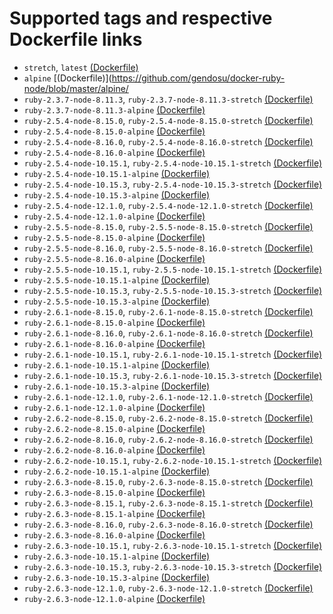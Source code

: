 # Supported tags and respective Dockerfile links

* `stretch`, `latest` [(Dockerfile)](https://github.com/gendosu/docker-ruby-node/blob/master/stretch/Dockerfile)
* `alpine` [(Dockerfile)](https://github.com/gendosu/docker-ruby-node/blob/master/alpine/
* `ruby-2.3.7-node-8.11.3`, `ruby-2.3.7-node-8.11.3-stretch` [(Dockerfile)](https://github.com/gendosu/docker-ruby-node/blob/ruby-2.3.7-node-8.11.3/stretch/Dockerfile)
* `ruby-2.3.7-node-8.11.3-alpine` [(Dockerfile)](https://github.com/gendosu/docker-ruby-node/blob/ruby-2.3.7-node-8.11.3/alpine/Dockerfile)
* `ruby-2.5.4-node-8.15.0`, `ruby-2.5.4-node-8.15.0-stretch` [(Dockerfile)](https://github.com/gendosu/docker-ruby-node/blob/ruby-2.5.4-node-8.15.0/stretch/Dockerfile)
* `ruby-2.5.4-node-8.15.0-alpine` [(Dockerfile)](https://github.com/gendosu/docker-ruby-node/blob/ruby-2.5.4-node-8.15.0/alpine/Dockerfile)
* `ruby-2.5.4-node-8.16.0`, `ruby-2.5.4-node-8.16.0-stretch` [(Dockerfile)](https://github.com/gendosu/docker-ruby-node/blob/ruby-2.5.4-node-8.16.0/stretch/Dockerfile)
* `ruby-2.5.4-node-8.16.0-alpine` [(Dockerfile)](https://github.com/gendosu/docker-ruby-node/blob/ruby-2.5.4-node-8.16.0/alpine/Dockerfile)
* `ruby-2.5.4-node-10.15.1`, `ruby-2.5.4-node-10.15.1-stretch` [(Dockerfile)](https://github.com/gendosu/docker-ruby-node/blob/ruby-2.5.4-node-10.15.1/stretch/Dockerfile)
* `ruby-2.5.4-node-10.15.1-alpine` [(Dockerfile)](https://github.com/gendosu/docker-ruby-node/blob/ruby-2.5.4-node-10.15.1/alpine/Dockerfile)
* `ruby-2.5.4-node-10.15.3`, `ruby-2.5.4-node-10.15.3-stretch` [(Dockerfile)](https://github.com/gendosu/docker-ruby-node/blob/ruby-2.5.4-node-10.15.3/stretch/Dockerfile)
* `ruby-2.5.4-node-10.15.3-alpine` [(Dockerfile)](https://github.com/gendosu/docker-ruby-node/blob/ruby-2.5.4-node-10.15.3/alpine/Dockerfile)
* `ruby-2.5.4-node-12.1.0`, `ruby-2.5.4-node-12.1.0-stretch` [(Dockerfile)](https://github.com/gendosu/docker-ruby-node/blob/ruby-2.5.4-node-12.1.0/stretch/Dockerfile)
* `ruby-2.5.4-node-12.1.0-alpine` [(Dockerfile)](https://github.com/gendosu/docker-ruby-node/blob/ruby-2.5.4-node-12.1.0/alpine/Dockerfile)
* `ruby-2.5.5-node-8.15.0`, `ruby-2.5.5-node-8.15.0-stretch` [(Dockerfile)](https://github.com/gendosu/docker-ruby-node/blob/ruby-2.5.5-node-8.15.0/stretch/Dockerfile)
* `ruby-2.5.5-node-8.15.0-alpine` [(Dockerfile)](https://github.com/gendosu/docker-ruby-node/blob/ruby-2.5.5-node-8.15.0/alpine/Dockerfile)
* `ruby-2.5.5-node-8.16.0`, `ruby-2.5.5-node-8.16.0-stretch` [(Dockerfile)](https://github.com/gendosu/docker-ruby-node/blob/ruby-2.5.5-node-8.16.0/stretch/Dockerfile)
* `ruby-2.5.5-node-8.16.0-alpine` [(Dockerfile)](https://github.com/gendosu/docker-ruby-node/blob/ruby-2.5.5-node-8.16.0/alpine/Dockerfile)
* `ruby-2.5.5-node-10.15.1`, `ruby-2.5.5-node-10.15.1-stretch` [(Dockerfile)](https://github.com/gendosu/docker-ruby-node/blob/ruby-2.5.5-node-10.15.1/stretch/Dockerfile)
* `ruby-2.5.5-node-10.15.1-alpine` [(Dockerfile)](https://github.com/gendosu/docker-ruby-node/blob/ruby-2.5.5-node-10.15.1/alpine/Dockerfile)
* `ruby-2.5.5-node-10.15.3`, `ruby-2.5.5-node-10.15.3-stretch` [(Dockerfile)](https://github.com/gendosu/docker-ruby-node/blob/ruby-2.5.5-node-10.15.3/stretch/Dockerfile)
* `ruby-2.5.5-node-10.15.3-alpine` [(Dockerfile)](https://github.com/gendosu/docker-ruby-node/blob/ruby-2.5.5-node-10.15.3/alpine/Dockerfile)
* `ruby-2.6.1-node-8.15.0`, `ruby-2.6.1-node-8.15.0-stretch` [(Dockerfile)](https://github.com/gendosu/docker-ruby-node/blob/ruby-2.6.1-node-8.15.0/stretch/Dockerfile)
* `ruby-2.6.1-node-8.15.0-alpine` [(Dockerfile)](https://github.com/gendosu/docker-ruby-node/blob/ruby-2.6.1-node-8.15.0/alpine/Dockerfile)
* `ruby-2.6.1-node-8.16.0`, `ruby-2.6.1-node-8.16.0-stretch` [(Dockerfile)](https://github.com/gendosu/docker-ruby-node/blob/ruby-2.6.1-node-8.16.0/stretch/Dockerfile)
* `ruby-2.6.1-node-8.16.0-alpine` [(Dockerfile)](https://github.com/gendosu/docker-ruby-node/blob/ruby-2.6.1-node-8.16.0/alpine/Dockerfile)
* `ruby-2.6.1-node-10.15.1`, `ruby-2.6.1-node-10.15.1-stretch` [(Dockerfile)](https://github.com/gendosu/docker-ruby-node/blob/ruby-2.6.1-node-10.15.1/stretch/Dockerfile)
* `ruby-2.6.1-node-10.15.1-alpine` [(Dockerfile)](https://github.com/gendosu/docker-ruby-node/blob/ruby-2.6.1-node-10.15.1/alpine/Dockerfile)
* `ruby-2.6.1-node-10.15.3`, `ruby-2.6.1-node-10.15.3-stretch` [(Dockerfile)](https://github.com/gendosu/docker-ruby-node/blob/ruby-2.6.1-node-10.15.3/stretch/Dockerfile)
* `ruby-2.6.1-node-10.15.3-alpine` [(Dockerfile)](https://github.com/gendosu/docker-ruby-node/blob/ruby-2.6.1-node-10.15.3/alpine/Dockerfile)
* `ruby-2.6.1-node-12.1.0`, `ruby-2.6.1-node-12.1.0-stretch` [(Dockerfile)](https://github.com/gendosu/docker-ruby-node/blob/ruby-2.6.1-node-12.1.0/stretch/Dockerfile)
* `ruby-2.6.1-node-12.1.0-alpine` [(Dockerfile)](https://github.com/gendosu/docker-ruby-node/blob/ruby-2.6.1-node-12.1.0/alpine/Dockerfile)
* `ruby-2.6.2-node-8.15.0`, `ruby-2.6.2-node-8.15.0-stretch` [(Dockerfile)](https://github.com/gendosu/docker-ruby-node/blob/ruby-2.6.2-node-8.15.0/stretch/Dockerfile)
* `ruby-2.6.2-node-8.15.0-alpine` [(Dockerfile)](https://github.com/gendosu/docker-ruby-node/blob/ruby-2.6.2-node-8.15.0/alpine/Dockerfile)
* `ruby-2.6.2-node-8.16.0`, `ruby-2.6.2-node-8.16.0-stretch` [(Dockerfile)](https://github.com/gendosu/docker-ruby-node/blob/ruby-2.6.2-node-8.16.0/stretch/Dockerfile)
* `ruby-2.6.2-node-8.16.0-alpine` [(Dockerfile)](https://github.com/gendosu/docker-ruby-node/blob/ruby-2.6.2-node-8.16.0/alpine/Dockerfile)
* `ruby-2.6.2-node-10.15.1`, `ruby-2.6.2-node-10.15.1-stretch` [(Dockerfile)](https://github.com/gendosu/docker-ruby-node/blob/ruby-2.6.2-node-10.15.1/stretch/Dockerfile)
* `ruby-2.6.2-node-10.15.1-alpine` [(Dockerfile)](https://github.com/gendosu/docker-ruby-node/blob/ruby-2.6.2-node-10.15.1/alpine/Dockerfile)
* `ruby-2.6.3-node-8.15.0`, `ruby-2.6.3-node-8.15.0-stretch` [(Dockerfile)](https://github.com/gendosu/docker-ruby-node/blob/ruby-2.6.3-node-8.15.0/stretch/Dockerfile)
* `ruby-2.6.3-node-8.15.0-alpine` [(Dockerfile)](https://github.com/gendosu/docker-ruby-node/blob/ruby-2.6.3-node-8.15.0/alpine/Dockerfile)
* `ruby-2.6.3-node-8.15.1`, `ruby-2.6.3-node-8.15.1-stretch` [(Dockerfile)](https://github.com/gendosu/docker-ruby-node/blob/ruby-2.6.3-node-8.15.1/stretch/Dockerfile)
* `ruby-2.6.3-node-8.15.1-alpine` [(Dockerfile)](https://github.com/gendosu/docker-ruby-node/blob/ruby-2.6.3-node-8.15.1/alpine/Dockerfile)
* `ruby-2.6.3-node-8.16.0`, `ruby-2.6.3-node-8.16.0-stretch` [(Dockerfile)](https://github.com/gendosu/docker-ruby-node/blob/ruby-2.6.3-node-8.16.0/stretch/Dockerfile)
* `ruby-2.6.3-node-8.16.0-alpine` [(Dockerfile)](https://github.com/gendosu/docker-ruby-node/blob/ruby-2.6.3-node-8.16.0/alpine/Dockerfile)
* `ruby-2.6.3-node-10.15.1`, `ruby-2.6.3-node-10.15.1-stretch` [(Dockerfile)](https://github.com/gendosu/docker-ruby-node/blob/ruby-2.6.3-node-10.15.1/stretch/Dockerfile)
* `ruby-2.6.3-node-10.15.1-alpine` [(Dockerfile)](https://github.com/gendosu/docker-ruby-node/blob/ruby-2.6.3-node-10.15.1/alpine/Dockerfile)
* `ruby-2.6.3-node-10.15.3`, `ruby-2.6.3-node-10.15.3-stretch` [(Dockerfile)](https://github.com/gendosu/docker-ruby-node/blob/ruby-2.6.3-node-10.15.3/stretch/Dockerfile)
* `ruby-2.6.3-node-10.15.3-alpine` [(Dockerfile)](https://github.com/gendosu/docker-ruby-node/blob/ruby-2.6.3-node-10.15.3/alpine/Dockerfile)
* `ruby-2.6.3-node-12.1.0`, `ruby-2.6.3-node-12.1.0-stretch` [(Dockerfile)](https://github.com/gendosu/docker-ruby-node/blob/ruby-2.6.3-node-12.1.0/stretch/Dockerfile)
* `ruby-2.6.3-node-12.1.0-alpine` [(Dockerfile)](https://github.com/gendosu/docker-ruby-node/blob/ruby-2.6.3-node-12.1.0/alpine/Dockerfile)
